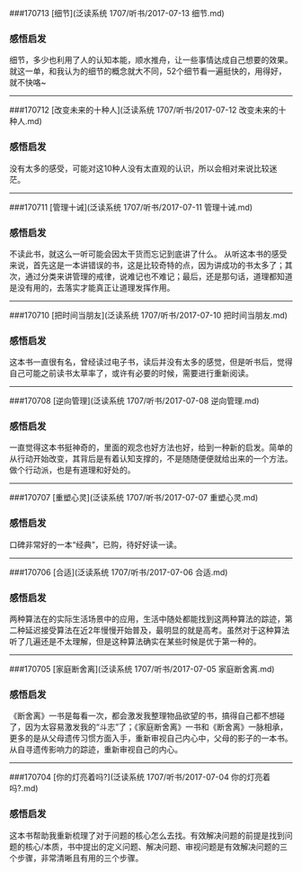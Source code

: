 ###170713 [细节](泛读系统 1707/听书/2017-07-13 细节.md)
### 感悟启发
细节，多少也利用了人的认知本能，顺水推舟，让一些事情达成自己想要的效果。就这一单，和我认为的细节的概念就大不同，52个细节看一遍挺快的，用得好，就不快咯~

***
###170712 [改变未来的十种人](泛读系统 1707/听书/2017-07-12 改变未来的十种人.md)
### 感悟启发
没有太多的感受，可能对这10种人没有太直观的认识，所以会相对来说比较迷茫。

***
###170711 [管理十诫](泛读系统 1707/听书/2017-07-11 管理十诫.md)
### 感悟启发
不读此书，就这么一听可能会因太干货而忘记到底讲了什么。
从听这本书的感受来说，首先这是一本讲错误的书，这是比较奇特的点，因为讲成功的书太多了；其次，通过分类来讲管理的戒律，说难记也不难记；最后，还是那句话，道理都知道是没有用的，去落实才能真正让道理发挥作用。

***
###170710 [把时间当朋友](泛读系统 1707/听书/2017-07-10 把时间当朋友.md)
### 感悟启发
这本书一直很有名，曾经读过电子书，读后并没有太多的感觉，但是听书后，觉得自己可能之前读书太草率了，或许有必要的时候，需要进行重新阅读。

***
###170708 [逆向管理](泛读系统 1707/听书/2017-07-08 逆向管理.md)
### 感悟启发
一直觉得这本书挺神奇的，里面的观念也好方法也好，给到一种新的启发。简单的从行动开始改变，其背后是有着认知支撑的，不是随随便便就给出来的一个方法。做个行动派，也是有道理和好处的。

***
###170707 [重塑心灵](泛读系统 1707/听书/2017-07-07 重塑心灵.md)
### 感悟启发
口碑非常好的一本“经典”，已购，待好好读一读。

***
###170706 [合适](泛读系统 1707/听书/2017-07-06 合适.md)
### 感悟启发
两种算法在的实际生活场景中的应用，生活中随处都能找到这两种算法的踪迹，第二种延迟接受算法在近2年慢慢开始普及，最明显的就是高考。虽然对于这种算法听了几遍还是不太理解，但是这种算法确实在某些时候是优于第一种的。

***
###170705 [家庭断舍离](泛读系统 1707/听书/2017-07-05 家庭断舍离.md)
### 感悟启发
《断舍离》一书是每看一次，都会激发我整理物品欲望的书，搞得自己都不想碰了，因为太容易激发我的“斗志”了；《家庭断舍离》一书和《断舍离》一脉相承，更多的是从父母遗传习惯方面入手，重新审视自己内心中，父母的影子的一本书。从自寻遗传影响力的踪迹，重新审视自己的内心。

***
###170704 [你的灯亮着吗?](泛读系统 1707/听书/2017-07-04 你的灯亮着吗?.md)
### 感悟启发
这本书帮助我重新梳理了对于问题的核心怎么去找。有效解决问题的前提是找到问题的核心/本质，书中提出的定义问题、解决问题、审视问题是有效解决问题的三个步骤，非常清晰且有用的三个步骤。